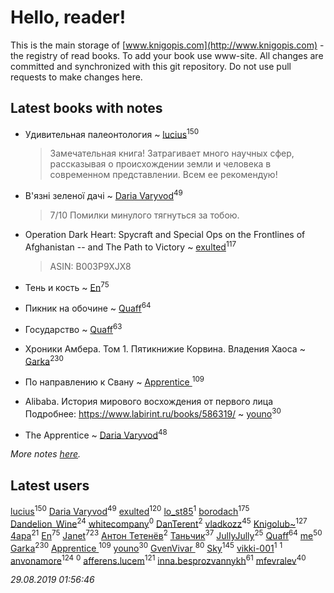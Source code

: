 # Hello, reader!
This is the main storage of [www.knigopis.com](http://www.knigopis.com) - the registry of read books.
To add your book use www-site. All changes are committed and synchronized with this git repository.
Do not use pull requests to make changes here.


## Latest books with notes
* Удивительная палеонтология ~ [lucius](users/838/83820536-yandex)<sup>150</sup>
    > Замечательная книга! Затрагивает много научных сфер, рассказывая о происхождении земли и человека в современном представлении. Всем ее рекомендую!

* В'язні зеленої дачі ~ [Daria Varyvod](users/829/829893410524253-facebook)<sup>49</sup>
    > 7/10 Помилки минулого тягнуться за тобою.

* Operation Dark Heart: Spycraft and Special Ops on the Frontlines of Afghanistan -- and The Path to Victory ~ [exulted](users/100/100599204551896265722-google)<sup>117</sup>
    > ASIN: B003P9XJX8

* Тень и кость ~ [En](users/333/333646551-vkontakte)<sup>75</sup>

* Пикник на обочине ~ [Quaff](users/122/12267158-vkontakte)<sup>64</sup>

* Государство ~ [Quaff](users/122/12267158-vkontakte)<sup>63</sup>

* Хроники Амбера. Том 1. Пятикнижие Корвина. Владения Хаоса ~ [Garka](users/115/115753719718250012620-google)<sup>230</sup>

* По направлению к Свану ~ [Apprentice ](users/528/52821952-vkontakte)<sup>109</sup>

* Alibaba. История мирового восхождения от первого лица Подробнее: https://www.labirint.ru/books/586319/ ~ [youno](users/302/302928912-vkontakte)<sup>30</sup>

* The Apprentice ~ [Daria Varyvod](users/829/829893410524253-facebook)<sup>48</sup>


_More notes [here](latest_books_with_notes.md)._


## Latest users
[lucius](users/838/83820536-yandex)<sup>150</sup> 
[Daria Varyvod](users/829/829893410524253-facebook)<sup>49</sup> 
[exulted](users/100/100599204551896265722-google)<sup>120</sup> 
[lo_st85](users/176/17659596-vkontakte)<sup>1</sup> 
[borodach](users/157/15706320-vkontakte)<sup>175</sup> 
[Dandelion_Wine](users/586/58602788-vkontakte)<sup>24</sup> 
[whitecompany](users/840/84060805-vkontakte)<sup>0</sup> 
[DanTerent](users/139/13984651701920217604-mailru)<sup>2</sup> 
[vladkozz](users/572/57239276-vkontakte)<sup>45</sup> 
[Knigolub~](users/111/111878597279669641685-google)<sup>127</sup> 
[4apa](users/117/117392596378069249667-google)<sup>21</sup> 
[En](users/333/333646551-vkontakte)<sup>75</sup> 
[Janet](users/108/108113656204404967440-google)<sup>723</sup> 
[Антон Тетенёв](users/682/6820689443874545064-mailru)<sup>2</sup> 
[Таньчик](users/209/2096581563762610-facebook)<sup>37</sup> 
[JullyJully](users/117/117443283415472077372-google)<sup>25</sup> 
[Quaff](users/122/12267158-vkontakte)<sup>64</sup> 
[me](users/381/381417697-yandex)<sup>50</sup> 
[Garka](users/115/115753719718250012620-google)<sup>230</sup> 
[Apprentice ](users/528/52821952-vkontakte)<sup>109</sup> 
[youno](users/302/302928912-vkontakte)<sup>30</sup> 
[GvenVivar ](users/158/158266434925901-facebook)<sup>80</sup> 
[Sky](users/118/118049897850017649660-google)<sup>145</sup> 
[vikki-001](users/690/69018982-yandex)<sup>1</sup> 
[](users/110/110999981443018149639-google)<sup>1</sup> 
[anvonamore](users/595/5957175-vkontakte)<sup>124</sup> 
[](users/112/112077200253370688481-google)<sup>0</sup> 
[afferens.lucem](users/196/196071655-vkontakte)<sup>121</sup> 
[inna.besprozvannykh](users/733/73323849-yandex)<sup>61</sup> 
[mfevralev](users/140/140966150-vkontakte)<sup>40</sup> 


_29.08.2019 01:56:46_
